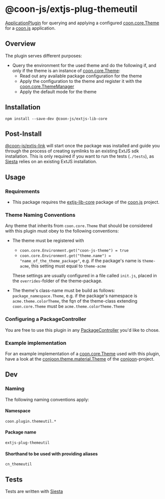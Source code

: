 # @coon-js/extjs-plug-themeutil  
[ApplicationPlugin](https://github.com/coon-js/extjs-lib-core/blob/master/src/app/plugin/ApplicationPlugin.js) for querying and 
applying a configured [coon.core.Theme](https://github.com/coon-js/extjs-lib-core/blob/master/src/Theme.js) for a [coon.js](https://github.com/coon-js) application.

## Overview
The plugin serves different purposes:

 * Query the environment for the used theme and do the following if, and only if the theme is an instance of [coon.core.Theme](https://github.com/coon-js/extjs-lib-core/blob/master/src/Theme.js):
    * Read out any available package configuration for the theme
    * Apply the configuration to the theme and register it with the [coon.core.ThemeManager](https://github.com/coon-js/extjs-lib-core/blob/master/src/ThemeManager.js)
    * Apply the default mode for the theme
    
## Installation
```
npm install --save-dev @coon-js/extjs-lib-core
```

## Post-Install
[@coon-js/extjs-link](https://npmjs.org/coon-js/extjs-link) will start once the package was installed and guide you
through the process of creating symlinks to an existing ExtJS sdk installation.
This is only required if you want to run the tests (`./tests`), as [Siesta](https//npmjs.org/siesta-lite) relies on
an existing ExtJS installation.

## Usage
### Requirements
* This package requires the [extjs-lib-core](https://github.com/coon-js/extjs-lib-core) package of the [coon.js](https://github.com/coon-js) project.

### Theme Naming Conventions
Any theme that inherits from ```coon.core.Theme``` that should be considered with this plugin must obey to the following
conventions:

* The theme must be registered with
    * ```coon.core.Environment.get("coon-js-theme") = true```
    * ```coon.core.Environment.get("theme.name") = "name_of_the_theme_package"```, e.g. if the
      package's name is ```theme-acme```, this setting must equal to ```theme-acme```

  These settings are usually configured in a file called ```init.js```, placed in the ```overrides```-folder
  of the theme-package.
* The theme's class-name must be build as follows: ```package_namespace.Theme```, e.g. if the
  package's namespace is ```acme.theme.colorTheme```, the fqn of the theme-class extending ```coon.core.Theme```
  must be ```acme.theme.colorTheme.Theme```

### Configuring a PackageController
You are free to use this plugin in any [PackageController](https://github.com/coon-js/v/blob/master/src/app/PackageController.js) you'd like to chose.

### Example implementation
For an example implementation of a [coon.core.Theme](https://github.com/coon-js/extjs-lib-core/blob/master/src/Theme.js) used with this plugin,
have a look at the [conjoon.theme.material.Theme](https://github.com/conjoon/theme-cn_material/blob/master/src/Theme.js) of the [conjoon](https://github.com/conjoon)\-project.


## Dev
### Naming
The following naming conventions apply:

#### Namespace
`coon.plugin.themeutil.*`
#### Package name
`extjs-plug-themeutil`
#### Shorthand to be used with providing aliases
`cn_themeutil`

## Tests
Tests are written with [Siesta](https://bryntum.com/siesta)


